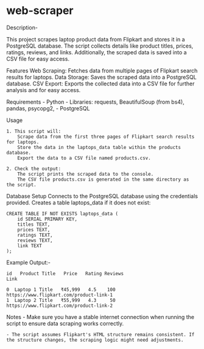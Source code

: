 # web-scraper


Description-

This project scrapes laptop product data from Flipkart and stores it in a PostgreSQL 
database. The script collects details like product titles, prices, ratings, reviews, and 
links. Additionally, the scraped data is saved into a CSV file for easy access.

Features
    Web Scraping: Fetches data from multiple pages of Flipkart search results for laptops.
    Data Storage: Saves the scraped data into a PostgreSQL database.
    CSV Export: Exports the collected data into a CSV file for further analysis and for easy access.

Requirements
    - Python
    - Libraries:
        requests,
        BeautifulSoup (from bs4),
        pandas,
        psycopg2,
    - PostgreSQL

Usage
    
    1. This script will:
        Scrape data from the first three pages of Flipkart search results for laptops.
        Store the data in the laptops_data table within the products database.
        Export the data to a CSV file named products.csv.
    
    2. Check the output:
        The script prints the scraped data to the console.
        The CSV file products.csv is generated in the same directory as the script.

Database Setup
    Connects to the PostgreSQL database using the credentials provided.
    Creates a table laptops_data if it does not exist:
    
    CREATE TABLE IF NOT EXISTS laptops_data (    
        id SERIAL PRIMARY KEY,
        titles TEXT,
        prices TEXT,
        ratings TEXT,
        reviews TEXT,
        link TEXT
    );

Example Output:-

    id   Product Title   Price   Rating Reviews                                Link

    0  Laptop 1 Title   ₹45,999   4.5    100        https://www.flipkart.com/product-link-1
    1  Laptop 2 Title   ₹55,999   4.3     50        https://www.flipkart.com/product-link-2

Notes
    - Make sure you have a stable internet connection when running the script to ensure data scraping works correctly.

    - The script assumes Flipkart's HTML structure remains consistent. If the structure changes, the scraping logic might need adjustments.